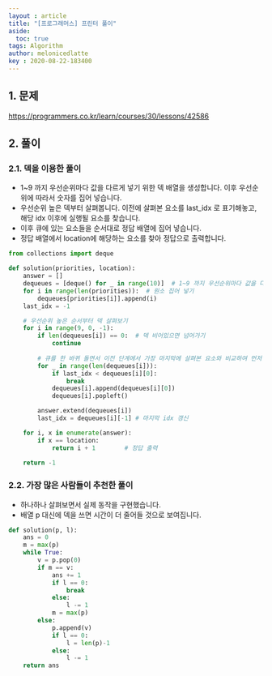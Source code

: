 ```yaml
---
layout : article
title: "[프로그래머스] 프린터 풀이"
aside:
  toc: true
tags: Algorithm 
author: melonicedlatte
key : 2020-08-22-183400 
---  
```


## 1. 문제

https://programmers.co.kr/learn/courses/30/lessons/42586

## 2. 풀이

### 2.1. 덱을 이용한 풀이

- 1~9 까지 우선순위마다 값을 다르게 넣기 위한 덱 배열을 생성합니다. 이후 우선순위에 따라서 숫자를 집어 넣습니다.
- 우선순위 높은 덱부터 살펴봅니다. 이전에 살펴본 요소를 last_idx 로 표기해놓고, 해당 idx 이후에 실행될 요소를 찾습니다. 
- 이후 큐에 있는 요소들을 순서대로 정답 배열에 집어 넣습니다. 
- 정답 배열에서 location에 해당하는 요소를 찾아 정답으로 출력합니다. 

~~~python
from collections import deque

def solution(priorities, location):
    answer = []
    dequeues = [deque() for _ in range(10)]  # 1~9 까지 우선순위마다 값을 다르게 넣기 위한 덱 배열
    for i in range(len(priorities)):  # 원소 집어 넣기
        dequeues[priorities[i]].append(i)
    last_idx = -1

    # 우선순위 높은 순서부터 덱 살펴보기
    for i in range(9, 0, -1): 
        if len(dequeues[i]) == 0:  # 덱 비어있으면 넘어가기
            continue
        
        # 큐를 한 바퀴 돌면서 이전 단계에서 가장 마지막에 살펴본 요소와 비교하여 먼저 수행될 idx 선택
        for _ in range(len(dequeues[i])): 
            if last_idx < dequeues[i][0]:
                break
            dequeues[i].append(dequeues[i][0])
            dequeues[i].popleft()

        answer.extend(dequeues[i])
        last_idx = dequeues[i][-1] # 마지막 idx 갱신

    for i, x in enumerate(answer):
        if x == location:
            return i + 1        # 정답 출력 
        
    return -1
~~~

### 2.2. 가장 많은 사람들이 추천한 풀이

- 하나하나 살펴보면서 실제 동작을 구현했습니다.
- 배열 p 대신에 덱을 쓰면 시간이 더 줄어들 것으로 보여집니다. 

~~~python
def solution(p, l):
    ans = 0
    m = max(p)
    while True:
        v = p.pop(0)
        if m == v:
            ans += 1
            if l == 0:
                break
            else:
                l -= 1
            m = max(p)
        else:
            p.append(v)
            if l == 0:
                l = len(p)-1
            else:
                l -= 1
    return ans
~~~
